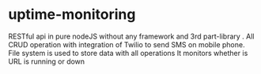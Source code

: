 # uptime-monitoring
RESTful api in pure nodeJS without any framework and 3rd part-library .
All CRUD operation with integration of Twilio to send SMS on mobile phone.
File system is used to store data with all operations
It monitors whether is URL is running or down


